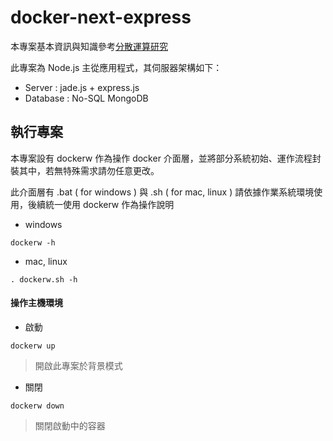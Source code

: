 # docker-next-express

本專案基本資訊與知識參考[分散運算研究](https://github.com/eastmoon/Research-DistributionCalculation)

此專案為 Node.js 主從應用程式，其伺服器架構如下：

+ Server : jade.js + express.js
+ Database : No-SQL MongoDB

## 執行專案

本專案設有 dockerw 作為操作 docker 介面層，並將部分系統初始、運作流程封裝其中，若無特殊需求請勿任意更改。

此介面層有 .bat ( for windows ) 與 .sh ( for mac, linux ) 請依據作業系統環境使用，後續統一使用 dockerw 作為操作說明

+ windows
```
dockerw -h
```

+ mac, linux
```
. dockerw.sh -h
```

#### 操作主機環境

+ 啟動
```
dockerw up
```
> 開啟此專案於背景模式

+ 關閉
```
dockerw down
```
> 關閉啟動中的容器
